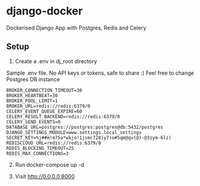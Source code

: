 # django-docker

Dockerised Django App with Postgres, Redis and Celery

## Setup

1) Create a .env in dj_root directory

Sample .env file. No API keys or tokens, safe to share :)
Feel free to change Postgres DB instance

    BROKER_CONNECTION_TIMEOUT=30
    BROKER_HEARTBEAT=30
    BROKER_POOL_LIMIT=1
    BROKER_URL=redis://redis:6379/0
    CELERY_EVENT_QUEUE_EXPIRE=60
    CELERY_RESULT_BACKEND=redis://redis:6379/0
    CELERY_SEND_EVENTS=0
    DATABASE_URL=postgres://postgres:postgres@db:5432/postgres
    DJANGO_SETTINGS_MODULE=www.settings.local_settings
    SECRET_KEY=%j##m!m75a*wkjo!1jsmc728)y7)o#5qm@qv(@)-@3zym-6lz)
    REDISCLOUD_URL=redis://redis:6379/0
    REDIS_BLOCKING_TIMEOUT=25
    REDIS_MAX_CONNECTIONS=3

2) Run docker-compose up -d

3) Visit http://0.0.0.0:8000
